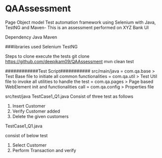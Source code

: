 # QAAssessment
Page Object model Test automation framework using Selenium with Java, TestNG and Maven-
This is an assessment performed on XYZ Bank UI 

Dependency Java Maven

###libraries used Selenium TestNG 

Steps to clone execute the tests
git clone https://github.com/deepikam09/QAAssessment
mvn clean test

############Test Script###########
src/main/java
= com.qa.base > Test Base file to initiate all common functionalities
= com.qa.util > Test Util file to invoke all utilities to handle the test 
= com.qa.pages > Page based WebElement init and functionalities call
= com.qa.config > Properties file

src/test/java
TestCase1_Q1.java
Consist of three test as follows
1. Insert Customer
2. Verify Customer added 
3. Delete the given customers

TestCase1_Q1.java

consist of below test 
1. Select Customer
2. Perform Transaction and verify 
